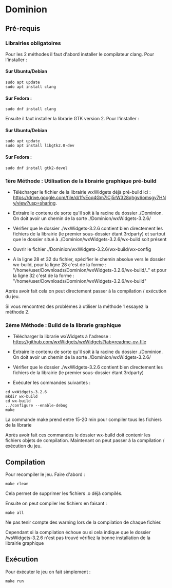 # Dominion

## Pré-requis

### Librairies obligatoires

Pour les 2 méthodes il faut d'abord installer le compilateur clang. Pour l'installer : 

#### Sur Ubuntu/Debian

```console
sudo apt update
sudo apt install clang
```

#### Sur Fedora :
```console
sudo dnf install clang
```

Ensuite il faut installer la librarie GTK version 2. Pour l'installer : 

#### Sur Ubuntu/Debian

```console
sudo apt update
sudo apt install libgtk2.0-dev
```

#### Sur Fedora :
```console
sudo dnf install gtk2-devel
```



### 1ère Méthode : Utilisation de la librairie graphique pré-build
- Télécharger le fichier de la librairie wxWidgets déjà pré-build ici : https://drive.google.com/file/d/1fvEoq4Gm7lCj5rW328qhgv6omsgy7HNy/view?usp=sharing.

- Extraire le contenu de sorte qu'il soit à la racine du dossier ./Dominion. On doit avoir un chemin de la sorte ./Dominion/wxWidgets-3.2.6/

- Vérifier que le dossier ./wxWidgets-3.2.6 contient bien directement les fichiers de la librairie (le premier sous-dossier étant 3rdparty) et surtout que le dossier situé à ./Dominion/wxWidgets-3.2.6/wx-build soit présent

- Ouvrir le fichier ./Dominion/wxWidgets-3.2.6/wx-build/wx-config

- A la ligne 28 et 32 du fichier, spécifier le chemin absolue vers le dossier wx-build, pour la ligne 28 c'est de la forme : "/home/user/Downloads/Dominion/wxWidgets-3.2.6/wx-build/.." et pour la ligne 32 c'est de la forme : "/home/user/Downloads/Dominion/wxWidgets-3.2.6/wx-build"

Après avoir fait cela on peut directement passer à la compilation / exécution du jeu.

Si vous rencontrez des problèmes à utiliser la méthode 1 essayez la méthode 2.

### 2ème Méthode : Build de la librarie graphique

- Télécharger la librarie wxWidgets à l'adresse : https://github.com/wxWidgets/wxWidgets?tab=readme-ov-file

- Extraire le contenu de sorte qu'il soit à la racine du dossier ./Dominion. On doit avoir un chemin de la sorte ./Dominion/wxWidgets-3.2.6/

- Vérifier que le dossier ./wxWidgets-3.2.6 contient bien directement les fichiers de la librairie (le premier sous-dossier étant 3rdparty)

- Exécuter les commandes suivantes :

```console
cd wxWidgets-3.2.6
mkdir wx-build
cd wx-build
../configure --enable-debug
make
```

La commande make prend entre 15-20 min pour compiler tous les fichiers de la librarie

Après avoir fait ces commandes le dossier wx-build doit contenir les fichiers objets de compilation. Maintenant on peut passer à la compilation / exécution du jeu.

## Compilation

Pour recompiler le jeu. Faire d'abord : 

```console
make clean
```
Cela permet de supprimer les fichiers .o déjà compilés.

Ensuite on peut compiler les fichiers en faisant : 

```console
make all
```

Ne pas tenir compte des warning lors de la compilation de chaque fichier.

Cependant si la compilation échoue ou si cela indique que le dossier /wsWidgets-3.2.6 n'est pas trouvé vérifiez la bonne installation de la librairie graphique

## Exécution

Pour éxécuter le jeu on fait simplement : 

```console
make run
```


